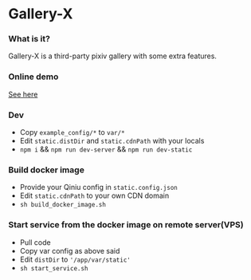 # Gallery-X

### What is it?

Gallery-X is a third-party pixiv gallery with some extra features.

### Online demo

[See here](http://43.239.159.171:8000/)

### Dev

- Copy `example_config/*` to `var/*`
- Edit `static.distDir` and `static.cdnPath` with your locals
- `npm i` && `npm run dev-server` && `npm run dev-static`

### Build docker image

- Provide your Qiniu config in `static.config.json`
- Edit `static.cdnPath` to your own CDN domain
- `sh build_docker_image.sh`

### Start service from the docker image on remote server(VPS)

- Pull code
- Copy var config as above said
- Edit `distDir` to `'/app/var/static'`
- `sh start_service.sh`
